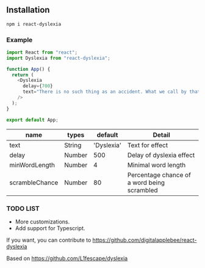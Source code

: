 ## Installation

```bash
npm i react-dyslexia
```

### Example

```js
import React from "react";
import Dyslexia from "react-dyslexia";

function App() {
  return (
    <Dyslexia
      delay={700}
      text="There is no such thing as an accident. What we call by that name is the effect of some cause which we do not see."
    />
  );
}

export default App;
```


| name | types | default | Detail |
| ------ | ------ |------|------|
| text | String | 'Dyslexia' | Text for effect |
| delay | Number  | 500 | Delay of dyslexia effect |
| minWordLength | Number  | 4 |  Minimal word length |
| scrambleChance | Number  | 80 | Percentage chance of a word being scrambled |


### TODO LIST

* More customizations.
* Add support for Typescript.


If you want, you can contribute to https://github.com/digitalapplebee/react-dyslexia

Based on https://github.com/L1fescape/dyslexia